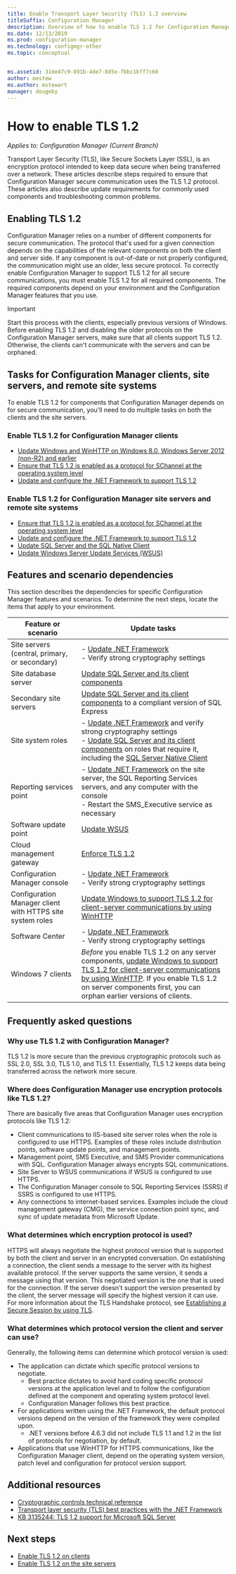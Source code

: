 ```yaml
---
title: Enable Transport Layer Security (TLS) 1.2 overview
titleSuffix: Configuration Manager
description: Overview of how to enable TLS 1.2 for Configuration Manager.
ms.date: 12/13/2019
ms.prod: configuration-manager
ms.technology: configmgr-other
ms.topic: conceptual


ms.assetid: 31de47c9-891b-4de7-8d5e-fbbc1bff7c60
author: mestew
ms.author: mstewart
manager: dougeby
---
```


# How to enable TLS 1.2

*Applies to: Configuration Manager (Current Branch)*

Transport Layer Security (TLS), like Secure Sockets Layer (SSL), is an encryption protocol intended to keep data secure when being transferred over a network. These articles describe steps required to ensure that Configuration Manager secure communication uses the TLS 1.2 protocol. These articles also describe update requirements for commonly used components and troubleshooting common problems.

## Enabling TLS 1.2

Configuration Manager relies on a number of different components for secure communication. The protocol that's used for a given connection depends on the capabilities of  the relevant components on both the client and server side. If any component is out-of-date or not properly configured, the communication might use an older, less secure protocol. To correctly enable Configuration Manager to support TLS 1.2 for all secure communications, you must enable TLS 1.2 for all required components. The required components depend on your environment and the Configuration Manager features that you use.

> [!IMPORTANT]
> Start this process with the clients, especially previous versions of Windows. Before enabling TLS 1.2 and disabling the older protocols on the Configuration Manager servers, make sure that all clients support TLS 1.2. Otherwise, the clients can't communicate with the servers and can be orphaned.


## Tasks for Configuration Manager clients, site servers, and remote site systems

To enable TLS 1.2 for components that Configuration Manager depends on for secure communication, you'll need to do multiple tasks on both the clients and the site servers.

### Enable TLS 1.2 for Configuration Manager clients

- [Update Windows and WinHTTP on Windows 8.0, Windows Server 2012 (non-R2) and earlier](/sccm/core/plan-design/security/enable-tls-1-2-client#bkmk_winhttp)
- [Ensure that TLS 1.2 is enabled as a protocol for SChannel at the operating system level](/sccm/core/plan-design/security/enable-tls-1-2-client#bkmk_protocol)
- [Update and configure the .NET Framework to support TLS 1.2](/sccm/core/plan-design/security/enable-tls-1-2-client#bkmk_net)


### Enable TLS 1.2 for Configuration Manager site servers and remote site systems

- [Ensure that TLS 1.2 is enabled as a protocol for SChannel at the operating system level](/sccm/core/plan-design/security/enable-tls-1-2-server#bkmk_protocol)
- [Update and configure the .NET Framework to support TLS 1.2](/sccm/core/plan-design/security/enable-tls-1-2-server#bkmk_net)
- [Update SQL Server and the SQL Native Client](/sccm/core/plan-design/security/enable-tls-1-2-server#bkmk_sql)
- [Update Windows Server Update Services (WSUS)](/sccm/core/plan-design/security/enable-tls-1-2-server#bkmk_wsus)


## Features and scenario dependencies

This section describes the dependencies for specific Configuration Manager features and scenarios. To determine the next steps, locate the items that apply to your environment.

|Feature or scenario|Update tasks|
|--- |--- |
|Site servers (central, primary, or secondary)| - [Update .NET Framework](/sccm/core/plan-design/security/enable-tls-1-2-server##bkmk_net)<br/> - Verify strong cryptography settings|
|Site database server|[Update SQL Server and its client components](/sccm/core/plan-design/security/enable-tls-1-2-server#bkmk_sql)|
|Secondary site servers|[Update SQL Server and its client components](/sccm/core/plan-design/security/enable-tls-1-2-server#bkmk_sql) to a compliant version of SQL Express|
|Site system roles| - [Update .NET Framework](/sccm/core/plan-design/security/enable-tls-1-2-server#bkmk_net) and verify strong cryptography settings <br/> - [Update SQL Server and its client components](/sccm/core/plan-design/security/enable-tls-1-2-server#bkmk_sql) on roles that require it, including the [SQL Server Native Client](/sccm/core/plan-design/security/enable-tls-1-2-server#bkmk_sql-client)|
|Reporting services point|- [Update .NET Framework](/sccm/core/plan-design/security/enable-tls-1-2-server#bkmk_net) on the site server, the SQL Reporting Services servers, and any computer with the console<br/> - Restart the SMS_Executive service as necessary|
|Software update point|[Update WSUS](/sccm/core/plan-design/security/enable-tls-1-2-server#bkmk_wsus)|
|Cloud management gateway|[Enforce TLS 1.2](/sccm/core/clients/manage/cmg/security-and-privacy-for-cloud-management-gateway#bkmk_tls)|
|Configuration Manager console| - [Update .NET Framework](/sccm/core/plan-design/security/enable-tls-1-2-client#bkmk_net)<br/> - Verify strong cryptography settings|
|Configuration Manager client with HTTPS site system roles|[Update Windows to support TLS 1.2 for client-server communications by using WinHTTP](/sccm/core/plan-design/security/enable-tls-1-2-client#bkmk_winhttp)|
|Software Center| - [Update .NET Framework](/sccm/core/plan-design/security/enable-tls-1-2-client#bkmk_net)<br/> - Verify strong cryptography settings|
|Windows 7 clients| *Before* you enable TLS 1.2 on any server components, [update Windows to support TLS 1.2 for client-server communications by using WinHTTP](/sccm/core/plan-design/security/enable-tls-1-2-client#bkmk_winhttp). If you enable TLS 1.2 on server components first, you can orphan earlier versions of clients.|

## Frequently asked questions

### Why use TLS 1.2 with Configuration Manager?

TLS 1.2 is more secure than the previous cryptographic protocols such as SSL 2.0, SSL 3.0, TLS 1.0, and TLS 1.1. Essentially, TLS 1.2 keeps data being transferred across the network more secure.

### Where does Configuration Manager use encryption protocols like TLS 1.2?

There are basically five areas that Configuration Manager uses encryption protocols like TLS 1.2:

- Client communications to IIS-based site server roles when the role is configured to use HTTPS. Examples of these roles include distribution points, software update points, and management points.
- Management point, SMS Executive, and SMS Provider communications with SQL. Configuration Manager always encrypts SQL communications.
- Site Server to WSUS communications if WSUS is configured to use HTTPS.
- The Configuration Manager console to SQL Reporting Services (SSRS) if SSRS is configured to use HTTPS.
- Any connections to internet-based services. Examples include the cloud management gateway (CMG), the service connection point sync, and sync of update metadata from Microsoft Update.

### What determines which encryption protocol is used?

HTTPS will always negotiate the highest protocol version that is supported by both the client and server in an encrypted conversation. On establishing a connection, the client sends a message to the server with its highest available protocol. If the server supports the same version, it sends a message using that version. This negotiated version is the one that is used for the connection. If the server doesn't support the version presented by the client, the server message will specify the highest version it can use. For more information about the TLS Handshake protocol, see [Establishing a Secure Session by using TLS](https://docs.microsoft.com/windows/win32/secauthn/tls-handshake-protocol#establishing-a-secure-session-by-using-tls).

### What determines which protocol version the client and server can use?

Generally, the following items can determine which protocol version is used:

- The application can dictate which specific protocol versions to negotiate.
  - Best practice dictates to avoid hard coding specific protocol versions at the application level and to follow the configuration defined at the component and operating system protocol level.
  - Configuration Manager follows this best practice.
- For applications written using the .NET Framework, the default protocol versions depend on the version of the framework they were compiled upon.  
  - .NET versions before 4.6.3 did not include TLS 1.1 and 1.2 in the list of protocols for negotiation, by default.
- Applications that use WinHTTP for HTTPS communications, like the Configuration Manager client, depend on the operating system version, patch level and configuration for protocol version support.


## Additional resources

- [Cryptographic controls technical reference](cryptographic-controls-technical-reference.md)
- [Transport layer security (TLS) best practices with the .NET Framework](https://docs.microsoft.com/dotnet/framework/network-programming/tls#configuring-security-via-the-windows-registry)
- [KB 3135244: TLS 1.2 support for Microsoft SQL Server](https://support.microsoft.com/help/3135244/tls-1-2-support-for-microsoft-sql-server)

## Next steps

- [Enable TLS 1.2 on clients](/sccm/core/plan-design/security/enable-tls-1-2-client)
- [Enable TLS 1.2 on the site servers](/sccm/core/plan-design/security/enable-tls-1-2-server)
